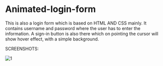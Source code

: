 # Animated-login-form
This is also a login form which is based on HTML AND CSS mainly. It contains username and password where the user has to enter the information. A sign-in button is also there which on pointing the cursor will show hover effect, with a simple background.

SCREENSHOTS:

![1](https://user-images.githubusercontent.com/93034609/146961116-c09c0de3-5f96-48b9-a11b-51c38dfff3d4.png)
